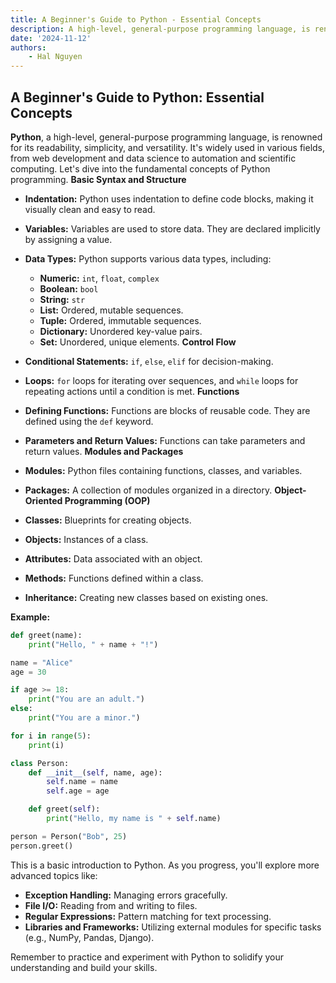 ```yaml
---
title: A Beginner's Guide to Python - Essential Concepts
description: A high-level, general-purpose programming language, is renowned for its readability, simplicity, and versatility. It's widely used in various fields, from web development and data science to automation and scientific computing. Let's dive into the fundamental concepts of Python programming.
date: '2024-11-12'
authors:
    - Hal Nguyen
---
```


## A Beginner's Guide to Python: Essential Concepts

**Python**, a high-level, general-purpose programming language, is renowned for its readability, simplicity, and versatility. It's widely used in various fields, from web development and data science to automation and scientific computing. Let's dive into the fundamental concepts of Python programming.
**Basic Syntax and Structure**

* **Indentation:** Python uses indentation to define code blocks, making it visually clean and easy to read.
* **Variables:** Variables are used to store data. They are declared implicitly by assigning a value.
* **Data Types:** Python supports various data types, including:
  * **Numeric:** `int`, `float`, `complex`
  * **Boolean:** `bool`
  * **String:** `str`
  * **List:** Ordered, mutable sequences.
  * **Tuple:** Ordered, immutable sequences.
  * **Dictionary:** Unordered key-value pairs.
  * **Set:** Unordered, unique elements.
**Control Flow**

* **Conditional Statements:** `if`, `else`, `elif` for decision-making.
* **Loops:** `for` loops for iterating over sequences, and `while` loops for repeating actions until a condition is met.
**Functions**

* **Defining Functions:** Functions are blocks of reusable code. They are defined using the `def` keyword.
* **Parameters and Return Values:** Functions can take parameters and return values.
**Modules and Packages**

* **Modules:** Python files containing functions, classes, and variables.
* **Packages:** A collection of modules organized in a directory.
**Object-Oriented Programming (OOP)**

* **Classes:** Blueprints for creating objects.
* **Objects:** Instances of a class.
* **Attributes:** Data associated with an object.
* **Methods:** Functions defined within a class.
* **Inheritance:** Creating new classes based on existing ones.

**Example:**

```python
def greet(name):
    print("Hello, " + name + "!")

name = "Alice"
age = 30

if age >= 18:
    print("You are an adult.")
else:
    print("You are a minor.")

for i in range(5):
    print(i)

class Person:
    def __init__(self, name, age):
        self.name = name
        self.age = age

    def greet(self):
        print("Hello, my name is " + self.name)

person = Person("Bob", 25)
person.greet()
```

This is a basic introduction to Python. As you progress, you'll explore more advanced topics like:

* **Exception Handling:** Managing errors gracefully.
* **File I/O:** Reading from and writing to files.
* **Regular Expressions:** Pattern matching for text processing.
* **Libraries and Frameworks:** Utilizing external modules for specific tasks (e.g., NumPy, Pandas, Django).

Remember to practice and experiment with Python to solidify your understanding and build your skills.
